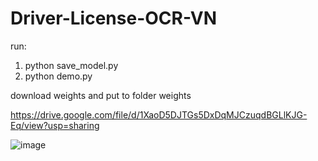 # Driver-License-OCR-VN

run:
1. python save_model.py
2. python demo.py

download weights and put to folder weights

https://drive.google.com/file/d/1XaoD5DJTGs5DxDqMJCzuqdBGLlKJG-Eq/view?usp=sharing


![image](https://user-images.githubusercontent.com/42260182/149656294-c6a34152-bc29-463c-a88a-2fa47f36b230.png)
